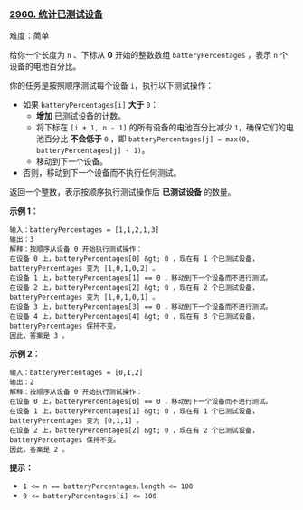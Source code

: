 ### [2960\. 统计已测试设备](https://leetcode.cn/problems/count-tested-devices-after-test-operations/)

难度：简单

给你一个长度为 `n` 、下标从 **0** 开始的整数数组 `batteryPercentages` ，表示 `n` 个设备的电池百分比。

你的任务是按照顺序测试每个设备 `i`，执行以下测试操作：

-   如果 `batteryPercentages[i]` **大于** `0`：
    -   **增加** 已测试设备的计数。
    -   将下标在 `[i + 1, n - 1]` 的所有设备的电池百分比减少 `1`，确保它们的电池百分比 **不会低于** `0` ，即 `batteryPercentages[j] = max(0, batteryPercentages[j] - 1)`。
    -   移动到下一个设备。
-   否则，移动到下一个设备而不执行任何测试。

返回一个整数，表示按顺序执行测试操作后 **已测试设备** 的数量。

**示例 1：**

```
输入：batteryPercentages = [1,1,2,1,3]
输出：3
解释：按顺序从设备 0 开始执行测试操作：
在设备 0 上，batteryPercentages[0] &gt; 0 ，现在有 1 个已测试设备，batteryPercentages 变为 [1,0,1,0,2] 。
在设备 1 上，batteryPercentages[1] == 0 ，移动到下一个设备而不进行测试。
在设备 2 上，batteryPercentages[2] &gt; 0 ，现在有 2 个已测试设备，batteryPercentages 变为 [1,0,1,0,1] 。
在设备 3 上，batteryPercentages[3] == 0 ，移动到下一个设备而不进行测试。
在设备 4 上，batteryPercentages[4] &gt; 0 ，现在有 3 个已测试设备，batteryPercentages 保持不变。
因此，答案是 3 。
```

**示例 2：**

```
输入：batteryPercentages = [0,1,2]
输出：2
解释：按顺序从设备 0 开始执行测试操作：
在设备 0 上，batteryPercentages[0] == 0 ，移动到下一个设备而不进行测试。
在设备 1 上，batteryPercentages[1] &gt; 0 ，现在有 1 个已测试设备，batteryPercentages 变为 [0,1,1] 。
在设备 2 上，batteryPercentages[2] &gt; 0 ，现在有 2 个已测试设备，batteryPercentages 保持不变。
因此，答案是 2 。
```

**提示：**

-   `1 <= n == batteryPercentages.length <= 100`
-   `0 <= batteryPercentages[i] <= 100`
